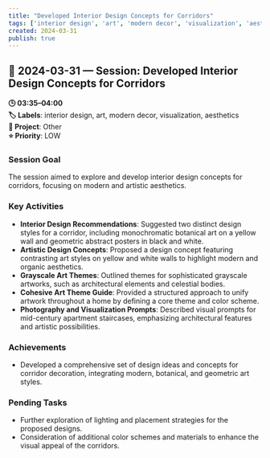 ```yaml
---
title: "Developed Interior Design Concepts for Corridors"
tags: ['interior design', 'art', 'modern decor', 'visualization', 'aesthetics']
created: 2024-03-31
publish: true
---
```


## 📅 2024-03-31 — Session: Developed Interior Design Concepts for Corridors

**🕒 03:35–04:00**  
**🏷️ Labels**: interior design, art, modern decor, visualization, aesthetics  
**📂 Project**: Other  
**⭐ Priority**: LOW  


### Session Goal
The session aimed to explore and develop interior design concepts for corridors, focusing on modern and artistic aesthetics.

### Key Activities
- **Interior Design Recommendations**: Suggested two distinct design styles for a corridor, including monochromatic botanical art on a yellow wall and geometric abstract posters in black and white.
- **Artistic Design Concepts**: Proposed a design concept featuring contrasting art styles on yellow and white walls to highlight modern and organic aesthetics.
- **Grayscale Art Themes**: Outlined themes for sophisticated grayscale artworks, such as architectural elements and celestial bodies.
- **Cohesive Art Theme Guide**: Provided a structured approach to unify artwork throughout a home by defining a core theme and color scheme.
- **Photography and Visualization Prompts**: Described visual prompts for mid-century apartment staircases, emphasizing architectural features and artistic possibilities.

### Achievements
- Developed a comprehensive set of design ideas and concepts for corridor decoration, integrating modern, botanical, and geometric art styles.

### Pending Tasks
- Further exploration of lighting and placement strategies for the proposed designs.
- Consideration of additional color schemes and materials to enhance the visual appeal of the corridors.
